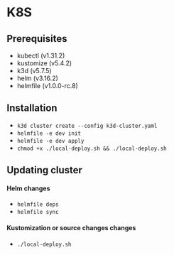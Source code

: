 # K8S

## Prerequisites

- kubectl (v1.31.2)
- kustomize (v5.4.2)
- k3d (v5.7.5)
- helm (v3.16.2)
- helmfile (v1.0.0-rc.8)

## Installation

- `k3d cluster create --config k3d-cluster.yaml`
- `helmfile -e dev init`
- `helmfile -e dev apply`
- `chmod +x ./local-deploy.sh && ./local-deploy.sh`

## Updating cluster

#### Helm changes

- `helmfile deps`
- `helmfile sync`

#### Kustomization or source changes changes

- `./local-deploy.sh`
